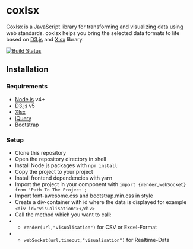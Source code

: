 # coxlsx
Coxlsx is a JavaScript library for transforming and visualizing data using web standards. coxlsx helps you bring the selected data formats to life based on [D3.js](https://d3js.org/) and [Xlsx](https://sheetjs.com/) library. 

[![Build Status](https://travis-ci.org/joemccann/dillinger.svg?branch=master)](https://www.npmjs.com/)
## Installation
### Requirements

* [Node.js](https://nodejs.org/) v4+
* [D3.js](https://d3js.org/) v5
* [Xlsx](https://sheetjs.com/)
* [jQuery](https://jquery.com/)
* [Bootstrap](https://getbootstrap.com/)

### Setup
* Clone this repository
* Open the repository directory in shell
* Install Node.js packages with `npm install`
* Copy the project to your project
* Install frontend dependencies with yarn
* Import the project in your component with `import {render,webSocket} from 'Path To The Project';`
* Import font-awesome.css and bootstrap.min.css in style
* Create a div-container with id where the data is displayed for example `<div id="visualisation"></div>`
* Call the method which you want to call:
* * `render(url,"visualisation")` for CSV or Excel-Format
* * `webSocket(url,timeout,"visualisation")` for Realtime-Data

